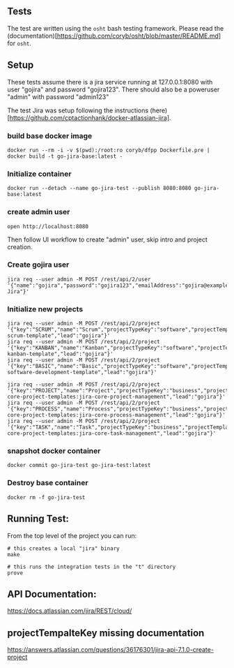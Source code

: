 ## Tests

The test are written using the `osht` bash testing framework.  Please read the (documentation)[https://github.com/coryb/osht/blob/master/README.md] for `osht`.

## Setup
These tests assume there is a jira service running at 127.0.0.1:8080 with user "gojira" and password "gojira123".
There should also be a poweruser "admin" with password "admin123"

The test Jira was setup following the instructions (here)[https://github.com/cptactionhank/docker-atlassian-jira].


### build base docker image
```
docker run --rm -i -v $(pwd):/root:ro coryb/dfpp Dockerfile.pre | docker build -t go-jira-base:latest - 
```

### Initialize container
```
docker run --detach --name go-jira-test --publish 8080:8080 go-jira-base:latest
```

### create admin user
```
open http://localhost:8080
```
Then follow UI workflow to create "admin" user, skip intro and project creation.

### Create gojira user
```
jira req --user admin -M POST /rest/api/2/user '{"name":"gojira","password":"gojira123","emailAddress":"gojira@example.com","displayName":"Go Jira"}'
```

### Initialize new projects
```
jira req --user admin -M POST /rest/api/2/project '{"key":"SCRUM","name":"Scrum","projectTypeKey":"software","projectTemplateKey":"com.pyxis.greenhopper.jira:gh-scrum-template","lead":"gojira"}'
jira req --user admin -M POST /rest/api/2/project '{"key":"KANBAN","name":"Kanban","projectTypeKey":"software","projectTemplateKey":"com.pyxis.greenhopper.jira:gh-kanban-template","lead":"gojira"}'
jira req --user admin -M POST /rest/api/2/project '{"key":"BASIC","name":"Basic","projectTypeKey":"software","projectTemplateKey":"com.pyxis.greenhopper.jira:basic-software-development-template","lead":"gojira"}'

jira req --user admin -M POST /rest/api/2/project '{"key":"PROJECT","name":"Project","projectTypeKey":"business","projectTemplateKey":"com.atlassian.jira-core-project-templates:jira-core-project-management","lead":"gojira"}'
jira req --user admin -M POST /rest/api/2/project '{"key":"PROCESS","name":"Process","projectTypeKey":"business","projectTemplateKey":"com.atlassian.jira-core-project-templates:jira-core-process-management","lead":"gojira"}'
jira req --user admin -M POST /rest/api/2/project '{"key":"TASK","name":"Task","projectTypeKey":"business","projectTemplateKey":"com.atlassian.jira-core-project-templates:jira-core-task-management","lead":"gojira"}'
```

### snapshot docker container
```
docker commit go-jira-test go-jira-test:latest
```

### Destroy base container

```
docker rm -f go-jira-test
```

## Running Test:

From the top level of the project you can run:
```
# this creates a local "jira" binary
make

# this runs the integration tests in the "t" directory
prove
```

## API Documentation:
https://docs.atlassian.com/jira/REST/cloud/

## projectTempalteKey missing documentation
https://answers.atlassian.com/questions/36176301/jira-api-7.1.0-create-project

